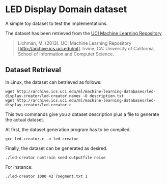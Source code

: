# LED Display Domain dataset

A simple toy dataset to test the implementations.

The dataset has been retrieved from the [UCI Machine Learning Repository](http://archive.ics.uci.edu/ml/datasets/LED+Display+Domain)

> Lichman, M. (2013). UCI Machine Learning Repository [http://archive.ics.uci.edu/ml]. Irvine, CA: University of California, School of Information and Computer Science.

## Dataset Retrieval

In Linux, the dataset can betrieved as follows:

```
wget http://archive.ics.uci.edu/ml/machine-learning-databases/led-display-creator/led-creator.names -O description.txt
wget http://archive.ics.uci.edu/ml/machine-learning-databases/led-display-creator/led-creator.c
```

This two commands give you a dataset description plus a file to generate the actual dataset.

At first, the dataset generation program has to be compiled.

```
gcc led-creator.c -o led-creator
```

Finally, the dataset can be generated as desired.

```
./led-creator numtrain seed outputfile noise
```

For instance:

```
./led-creator 1000 42 7segment.txt 1
```
